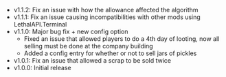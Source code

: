 - v1.1.2: Fix an issue with how the allowance affected the algorithm
- v1.1.1: Fix an issue causing incompatibilities with other mods using LethalAPI.Terminal
- v1.1.0: Major bug fix + new config option
  - Fixed an issue that allowed players to do a 4th day of looting, now all selling must be done at the company building
  - Added a config entry for whether or not to sell jars of pickles
- v1.0.1: Fix an issue that allowed a scrap to be sold twice
- v1.0.0: Initial release
